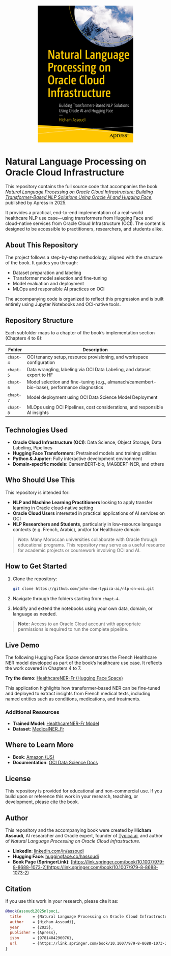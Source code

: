 <p align="center">
  <img src="979-8-8688-1072-5.jpg" alt="Book Cover: Natural Language Processing on Oracle Cloud Infrastructure" width="300"/>
</p>

# Natural Language Processing on Oracle Cloud Infrastructure

This repository contains the full source code that accompanies the book *[Natural Language Processing on Oracle Cloud Infrastructure: Building Transformer-Based NLP Solutions Using Oracle AI and Hugging Face](https://a.co/d/1GJWZNj)*, published by Apress in 2025.

It provides a practical, end-to-end implementation of a real-world healthcare NLP use case—using transformers from Hugging Face and cloud-native services from Oracle Cloud Infrastructure (OCI). The content is designed to be accessible to practitioners, researchers, and students alike.

## About This Repository

The project follows a step-by-step methodology, aligned with the structure of the book. It guides you through:

- Dataset preparation and labeling
- Transformer model selection and fine-tuning
- Model evaluation and deployment
- MLOps and responsible AI practices on OCI

The accompanying code is organized to reflect this progression and is built entirely using Jupyter Notebooks and OCI-native tools.

## Repository Structure

Each subfolder maps to a chapter of the book’s implementation section (Chapters 4 to 8):

| Folder     | Description                                                                 |
|------------|-----------------------------------------------------------------------------|
| `chapt-4`  | OCI tenancy setup, resource provisioning, and workspace configuration       |
| `chapt-5`  | Data wrangling, labeling via OCI Data Labeling, and dataset export to HF    |
| `chapt-6`  | Model selection and fine-tuning (e.g., almanach/camembert-bio-base), performance diagnostics   |
| `chapt-7`  | Model deployment using OCI Data Science Model Deployment                    |
| `chapt-8`  | MLOps using OCI Pipelines, cost considerations, and responsible AI insights |

## Technologies Used

- **Oracle Cloud Infrastructure (OCI)**: Data Science, Object Storage, Data Labeling, Pipelines  
- **Hugging Face Transformers**: Pretrained models and training utilities  
- **Python & Jupyter**: Fully interactive development environment  
- **Domain-specific models**: CamemBERT-bio, MAGBERT-NER, and others

## Who Should Use This

This repository is intended for:

- **NLP and Machine Learning Practitioners** looking to apply transfer learning in Oracle cloud-native setting
- **Oracle Cloud Users** interested in practical applications of AI services on OCI
- **NLP Researchers and Students**, particularly in low-resource language contexts (e.g. French, Arabic), and/or for Healthcare domain 

> *Note:* Many Moroccan universities collaborate with Oracle through educational programs. This repository may serve as a useful resource for academic projects or coursework involving OCI and AI.

## How to Get Started

1. Clone the repository:
   ```bash
   git clone https://github.com/john-doe-typica-ai/nlp-on-oci.git
   ```

2. Navigate through the folders starting from `chapt-4`.

3. Modify and extend the notebooks using your own data, domain, or language as needed.

> **Note:** Access to an Oracle Cloud account with appropriate permissions is required to run the complete pipeline.

## Live Demo

The following Hugging Face Space demonstrates the French Healthcare NER model developed as part of the book’s healthcare use case. It reflects the work covered in Chapters 4 to 7.

**Try the demo**: [HealthcareNER-Fr (Hugging Face Space)](https://huggingface.co/spaces/TypicaAI/HealthcareNER-Fr)

This application highlights how transformer-based NER can be fine-tuned and deployed to extract insights from French medical texts, including named entities such as conditions, medications, and treatments.

### Additional Resources

- **Trained Model**: [HealthcareNER-Fr Model](https://huggingface.co/TypicaAI/HealthcareNER-Fr)  
- **Dataset**: [MedicalNER_Fr](https://huggingface.co/datasets/TypicaAI/MedicalNER_Fr)

## Where to Learn More

- **Book**: [Amazon (US)](https://www.amazon.com/dp/1484296074)  
- **Documentation**: [OCI Data Science Docs](https://docs.oracle.com/en-us/iaas/data-science/)

## License

This repository is provided for educational and non-commercial use. If you build upon or reference this work in your research, teaching, or development, please cite the book.

## Author

This repository and the accompanying book were created by **Hicham Assoudi**, AI researcher and Oracle expert, founder of [Typica.ai](https://typica.ai), and author of *Natural Language Processing on Oracle Cloud Infrastructure*.

- **LinkedIn**: [linkedin.com/in/assoudi](https://www.linkedin.com/in/assoudi)  
- **Hugging Face**: [huggingface.co/hassoudi](https://huggingface.co/hassoudi)  
- **Book Page (SpringerLink)**: [https://link.springer.com/book/10.1007/979-8-8688-1073-2](https://link.springer.com/book/10.1007/979-8-8688-1073-2)

## Citation

If you use this work in your research, please cite it as:

```bibtex
@book{assoudi2025nlpoci,
  title     = {Natural Language Processing on Oracle Cloud Infrastructure: Building Transformer-Based NLP Solutions Using Oracle AI and Hugging Face},
  author    = {Hicham Assoudi},
  year      = {2025},
  publisher = {Apress},
  isbn      = {9781484296076},
  url       = {https://link.springer.com/book/10.1007/979-8-8688-1073-2}
}
```
